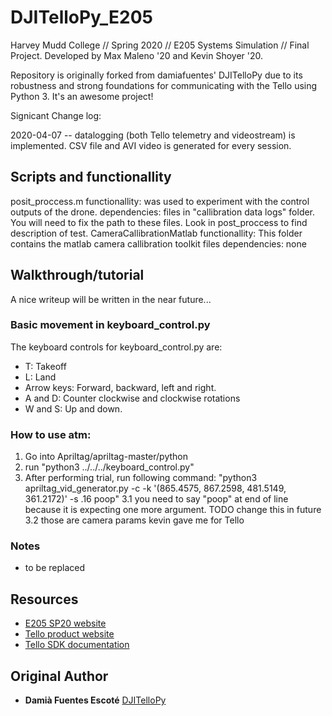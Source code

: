 # DJITelloPy_E205
Harvey Mudd College // Spring 2020 // E205 Systems Simulation // Final Project.  Developed by Max Maleno '20 and Kevin Shoyer '20.

Repository is originally forked from damiafuentes' DJITelloPy due to its robustness and strong foundations for communicating with the Tello using Python 3.  It's an awesome project!

Signicant Change log:

2020-04-07 -- datalogging (both Tello telemetry and videostream) is implemented.  CSV file and AVI video is generated for every session.

## Scripts and functionallity
posit_proccess.m
    functionallity: was used to experiment with the control outputs of the drone. 
    dependencies: files in "callibration data logs" folder. You will need to fix the path to these files. Look in post_proccess to find description of test.
CameraCallibrationMatlab
    functionallity: This folder contains the matlab camera callibration toolkit files
    dependencies: none

## Walkthrough/tutorial
A nice writeup will be written in the near future...

### Basic movement in keyboard_control.py

The keyboard controls for keyboard_control.py are:
- T: Takeoff
- L: Land
- Arrow keys: Forward, backward, left and right.
- A and D: Counter clockwise and clockwise rotations
- W and S: Up and down.

### How to use atm:

1.  Go into Apriltag/apriltag-master/python
2.  run "python3 ../../../keyboard_control.py"
3.  After performing trial, run following command: "python3 apriltag_vid_generator.py -c -k '(865.4575, 867.2598, 481.5149, 361.2172)' -s .16 poop"
3.1 you need to say "poop" at end of line because it is expecting one more argument.  TODO change this in future
3.2 those are camera params kevin gave me for Tello

### Notes
- to be replaced

## Resources
- [E205 SP20 website](https://sites.google.com/g.hmc.edu/e205)
- [Tello product website](https://www.ryzerobotics.com/tello)
- [Tello SDK documentation](https://dl-cdn.ryzerobotics.com/downloads/tello/20180910/Tello%20SDK%20Documentation%20EN_1.3.pdf) 

## Original Author

* **Damià Fuentes Escoté** [DJITelloPy](https://github.com/damiafuentes/DJITelloPy)

